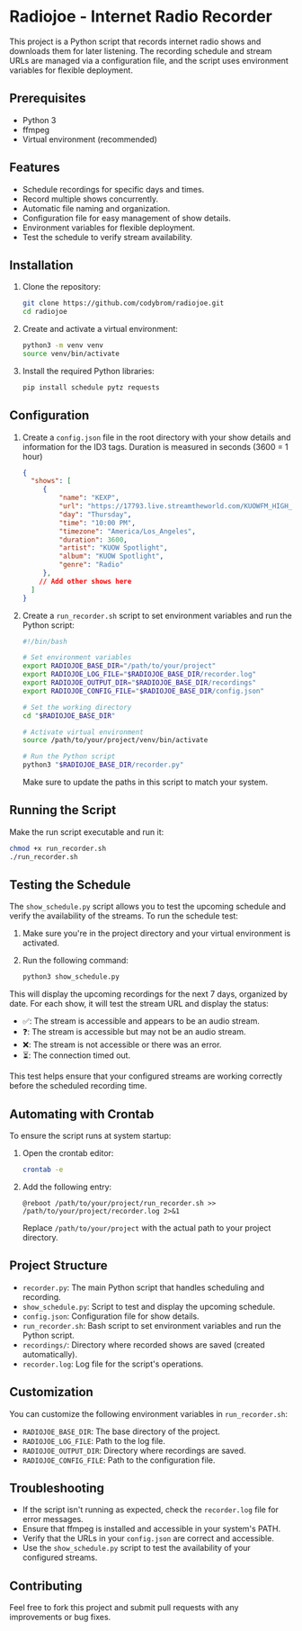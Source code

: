 # Radiojoe - Internet Radio Recorder

This project is a Python script that records internet radio shows and downloads them for later listening. The recording schedule and stream URLs are managed via a configuration file, and the script uses environment variables for flexible deployment.

## Prerequisites

- Python 3
- ffmpeg
- Virtual environment (recommended)

## Features
- Schedule recordings for specific days and times.
- Record multiple shows concurrently.
- Automatic file naming and organization.
- Configuration file for easy management of show details.
- Environment variables for flexible deployment.
- Test the schedule to verify stream availability.

## Installation

1. Clone the repository:
   ```bash
   git clone https://github.com/codybrom/radiojoe.git
   cd radiojoe
   ```

2. Create and activate a virtual environment:
   ```bash
   python3 -m venv venv
   source venv/bin/activate
   ```

3. Install the required Python libraries:
   ```bash
   pip install schedule pytz requests
   ```

## Configuration

1. Create a `config.json` file in the root directory with your show details and information for the ID3 tags. Duration is measured in seconds (3600 = 1 hour)

   ```json
   {
     "shows": [
        {
            "name": "KEXP",
            "url": "https://17793.live.streamtheworld.com/KUOWFM_HIGH_MP3.mp3",
            "day": "Thursday",
            "time": "10:00 PM",
            "timezone": "America/Los_Angeles",
            "duration": 3600,
            "artist": "KUOW Spotlight",
            "album": "KUOW Spotlight",
            "genre": "Radio"
        },
       // Add other shows here
     ]
   }
   ```

2. Create a `run_recorder.sh` script to set environment variables and run the Python script:

   ```bash
   #!/bin/bash

   # Set environment variables
   export RADIOJOE_BASE_DIR="/path/to/your/project"
   export RADIOJOE_LOG_FILE="$RADIOJOE_BASE_DIR/recorder.log"
   export RADIOJOE_OUTPUT_DIR="$RADIOJOE_BASE_DIR/recordings"
   export RADIOJOE_CONFIG_FILE="$RADIOJOE_BASE_DIR/config.json"

   # Set the working directory
   cd "$RADIOJOE_BASE_DIR"

   # Activate virtual environment
   source /path/to/your/project/venv/bin/activate

   # Run the Python script
   python3 "$RADIOJOE_BASE_DIR/recorder.py"
   ```

   Make sure to update the paths in this script to match your system.

## Running the Script

Make the run script executable and run it:

```bash
chmod +x run_recorder.sh
./run_recorder.sh
```

## Testing the Schedule

The `show_schedule.py` script allows you to test the upcoming schedule and verify the availability of the streams. To run the schedule test:

1. Make sure you're in the project directory and your virtual environment is activated.
2. Run the following command:

   ```bash
   python3 show_schedule.py
   ```

This will display the upcoming recordings for the next 7 days, organized by date. For each show, it will test the stream URL and display the status:

- ✅: The stream is accessible and appears to be an audio stream.
- ❓: The stream is accessible but may not be an audio stream.
- ❌: The stream is not accessible or there was an error.
- ⏳: The connection timed out.

This test helps ensure that your configured streams are working correctly before the scheduled recording time.

## Automating with Crontab

To ensure the script runs at system startup:

1. Open the crontab editor:
   ```bash
   crontab -e
   ```

2. Add the following entry:
   ```
   @reboot /path/to/your/project/run_recorder.sh >> /path/to/your/project/recorder.log 2>&1
   ```

   Replace `/path/to/your/project` with the actual path to your project directory.

## Project Structure

- `recorder.py`: The main Python script that handles scheduling and recording.
- `show_schedule.py`: Script to test and display the upcoming schedule.
- `config.json`: Configuration file for show details.
- `run_recorder.sh`: Bash script to set environment variables and run the Python script.
- `recordings/`: Directory where recorded shows are saved (created automatically).
- `recorder.log`: Log file for the script's operations.

## Customization

You can customize the following environment variables in `run_recorder.sh`:

- `RADIOJOE_BASE_DIR`: The base directory of the project.
- `RADIOJOE_LOG_FILE`: Path to the log file.
- `RADIOJOE_OUTPUT_DIR`: Directory where recordings are saved.
- `RADIOJOE_CONFIG_FILE`: Path to the configuration file.

## Troubleshooting

- If the script isn't running as expected, check the `recorder.log` file for error messages.
- Ensure that ffmpeg is installed and accessible in your system's PATH.
- Verify that the URLs in your `config.json` are correct and accessible.
- Use the `show_schedule.py` script to test the availability of your configured streams.

## Contributing

Feel free to fork this project and submit pull requests with any improvements or bug fixes.